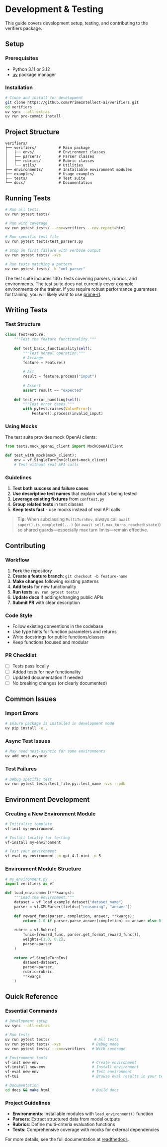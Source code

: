 # Development & Testing

This guide covers development setup, testing, and contributing to the verifiers package.

## Setup

### Prerequisites
- Python 3.11 or 3.12
- [uv](https://docs.astral.sh/uv/) package manager

### Installation

```bash
# Clone and install for development
git clone https://github.com/PrimeIntellect-ai/verifiers.git
cd verifiers
uv sync --all-extras
uv run pre-commit install
```

## Project Structure

```
verifiers/
├── verifiers/          # Main package
│   ├── envs/           # Environment classes
│   ├── parsers/        # Parser classes  
│   ├── rubrics/        # Rubric classes
│   └── utils/          # Utilities
├── environments/       # Installable environment modules
├── examples/           # Usage examples
├── tests/              # Test suite
└── docs/               # Documentation
```

## Running Tests

```bash
# Run all tests
uv run pytest tests/

# Run with coverage
uv run pytest tests/ --cov=verifiers --cov-report=html

# Run specific test file
uv run pytest tests/test_parsers.py

# Stop on first failure with verbose output
uv run pytest tests/ -xvs

# Run tests matching a pattern
uv run pytest tests/ -k "xml_parser"
```

The test suite includes 130+ tests covering parsers, rubrics, and environments. The test suite does not currently cover example environments or the trainer. If you require robust performance guarantees for training, you will likely want to use [prime-rl](https://github.com/PrimeIntellect-ai/prime-rl).

## Writing Tests

### Test Structure

```python
class TestFeature:
    """Test the feature functionality."""
    
    def test_basic_functionality(self):
        """Test normal operation."""
        # Arrange
        feature = Feature()
        
        # Act
        result = feature.process("input")
        
        # Assert
        assert result == "expected"
    
    def test_error_handling(self):
        """Test error cases."""
        with pytest.raises(ValueError):
            Feature().process(invalid_input)
```

### Using Mocks

The test suite provides mock OpenAI clients:

```python
from tests.mock_openai_client import MockOpenAIClient

def test_with_mock(mock_client):
    env = vf.SingleTurnEnv(client=mock_client)
    # Test without real API calls
```

### Guidelines

1. **Test both success and failure cases**
2. **Use descriptive test names** that explain what's being tested
3. **Leverage existing fixtures** from `conftest.py`
4. **Group related tests** in test classes
5. **Keep tests fast** - use mocks instead of real API calls

> **Tip:** When subclassing `MultiTurnEnv`, always call `await super().is_completed(...)` (or `await self.max_turns_reached(state)`) so shared guards—especially max turn limits—remain effective. 

## Contributing

### Workflow

1. **Fork** the repository
2. **Create a feature branch**: `git checkout -b feature-name`
3. **Make changes** following existing patterns
4. **Add tests** for new functionality
5. **Run tests**: `uv run pytest tests/`
6. **Update docs** if adding/changing public APIs
7. **Submit PR** with clear description

### Code Style

- Follow existing conventions in the codebase
- Use type hints for function parameters and returns
- Write docstrings for public functions/classes
- Keep functions focused and modular

### PR Checklist

- [ ] Tests pass locally
- [ ] Added tests for new functionality
- [ ] Updated documentation if needed
- [ ] No breaking changes (or clearly documented)

## Common Issues

### Import Errors
```bash
# Ensure package is installed in development mode
uv pip install -e .
```

### Async Test Issues
```bash
# May need nest-asyncio for some environments
uv add nest-asyncio
```

### Test Failures
```bash
# Debug specific test
uv run pytest tests/test_file.py::test_name -vvs --pdb
```

## Environment Development

### Creating a New Environment Module

```bash
# Initialize template
vf-init my-environment

# Install locally for testing
vf-install my-environment

# Test your environment
vf-eval my-environment -m gpt-4.1-mini -n 5
```

### Environment Module Structure

```python
# my_environment.py
import verifiers as vf

def load_environment(**kwargs):
    """Load the environment."""
    dataset = vf.load_example_dataset("dataset_name")
    parser = vf.XMLParser(fields=["reasoning", "answer"])
    
    def reward_func(parser, completion, answer, **kwargs):
        return 1.0 if parser.parse_answer(completion) == answer else 0.0
    
    rubric = vf.Rubric(
        funcs=[reward_func, parser.get_format_reward_func()],
        weights=[1.0, 0.2],
        parser=parser
    )
    
    return vf.SingleTurnEnv(
        dataset=dataset,
        parser=parser,
        rubric=rubric,
        **kwargs
    )
```

## Quick Reference

### Essential Commands

```bash
# Development setup
uv sync --all-extras

# Run tests
uv run pytest tests/                    # All tests
uv run pytest tests/ -xvs              # Debug mode
uv run pytest tests/ --cov=verifiers   # With coverage

# Environment tools
vf-init new-env                        # Create environment
vf-install new-env                     # Install environment
vf-eval new-env                        # Test environment
vf-tui                                 # Browse eval results in your terminal

# Documentation
cd docs && make html                   # Build docs
```

### Project Guidelines

- **Environments**: Installable modules with `load_environment()` function
- **Parsers**: Extract structured data from model outputs
- **Rubrics**: Define multi-criteria evaluation functions
- **Tests**: Comprehensive coverage with mocks for external dependencies

For more details, see the full documentation at [readthedocs](https://verifiers.readthedocs.io).